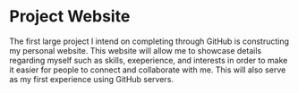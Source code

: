 Project Website
=======

The first large project I intend on completing through GitHub is constructing my personal website. This website will allow me to
showcase details regarding myself such as skills, exeperience, and interests in order to make it easier for people to connect 
and collaborate with me. This will also serve as my first experience using GitHub servers.
